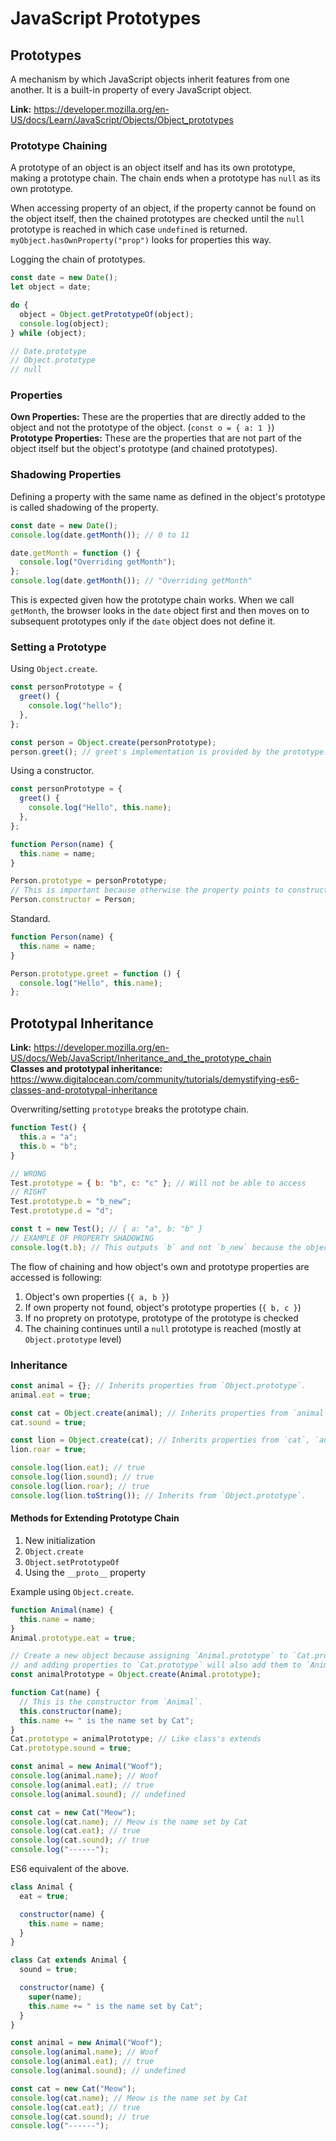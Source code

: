 # JavaScript Prototypes

## Prototypes

A mechanism by which JavaScript objects inherit features from one another. It is a built-in property of every JavaScript object.

**Link:** <https://developer.mozilla.org/en-US/docs/Learn/JavaScript/Objects/Object_prototypes>

### Prototype Chaining

A prototype of an object is an object itself and has its own prototype, making a prototype chain. The chain ends when a prototype has `null` as its own prototype.

When accessing property of an object, if the property cannot be found on the object itself, then the chained prototypes are checked until the `null` prototype is reached in which case `undefined` is returned. `myObject.hasOwnProperty("prop")` looks for properties this way.

Logging the chain of prototypes.

```js
const date = new Date();
let object = date;

do {
  object = Object.getPrototypeOf(object);
  console.log(object);
} while (object);

// Date.prototype
// Object.prototype
// null
```

### Properties

**Own Properties:** These are the properties that are directly added to the object and not the prototype of the object. (`const o = { a: 1 }`)\
**Prototype Properties:** These are the properties that are not part of the object itself but the object's prototype (and chained prototypes).

### Shadowing Properties

Defining a property with the same name as defined in the object's prototype is called shadowing of the property.

```js
const date = new Date();
console.log(date.getMonth()); // 0 to 11

date.getMonth = function () {
  console.log("Overriding getMonth");
};
console.log(date.getMonth()); // "Overriding getMonth"
```

This is expected given how the prototype chain works. When we call `getMonth`, the browser looks in the `date` object first and then moves on to subsequent prototypes only if the `date` object does not define it.

### Setting a Prototype

Using `Object.create`.

```js
const personPrototype = {
  greet() {
    console.log("hello");
  },
};

const person = Object.create(personPrototype);
person.greet(); // greet's implementation is provided by the prototype.
```

Using a constructor.

```js
const personPrototype = {
  greet() {
    console.log("Hello", this.name);
  },
};

function Person(name) {
  this.name = name;
}

Person.prototype = personPrototype;
// This is important because otherwise the property points to constructor of `personPrototype` which is `Object`.
Person.constructor = Person;
```

Standard.

```js
function Person(name) {
  this.name = name;
}

Person.prototype.greet = function () {
  console.log("Hello", this.name);
};
```

## Prototypal Inheritance

**Link:** <https://developer.mozilla.org/en-US/docs/Web/JavaScript/Inheritance_and_the_prototype_chain>\
**Classes and prototypal inheritance:** <https://www.digitalocean.com/community/tutorials/demystifying-es6-classes-and-prototypal-inheritance>

Overwriting/setting `prototype` breaks the prototype chain.

```js
function Test() {
  this.a = "a";
  this.b = "b";
}

// WRONG
Test.prototype = { b: "b", c: "c" }; // Will not be able to access
// RIGHT
Test.prototype.b = "b_new";
Test.prototype.d = "d";

const t = new Test(); // { a: "a", b: "b" }
// EXAMPLE OF PROPERTY SHADOWING
console.log(t.b); // This outputs `b` and not `b_new` because the object has an own property `b`. The prototype also has the property but it's not visited because of Property Shadowing.
```

The flow of chaining and how object's own and prototype properties are accessed is following:

1. Object's own properties (`{ a, b }`)
1. If own property not found, object's prototype properties (`{ b, c }`)
1. If no proprety on prototype, prototype of the prototype is checked
1. The chaining continues until a `null` prototype is reached (mostly at `Object.prototype` level)

### Inheritance

```js
const animal = {}; // Inherits properties from `Object.prototype`.
animal.eat = true;

const cat = Object.create(animal); // Inherits properties from `animal` and `Object.prototype`.
cat.sound = true;

const lion = Object.create(cat); // Inherits properties from `cat`, `animal` and `Object.prototype`.
lion.roar = true;

console.log(lion.eat); // true
console.log(lion.sound); // true
console.log(lion.roar); // true
console.log(lion.toString()); // Inherits from `Object.prototype`.
```

#### Methods for Extending Prototype Chain

1. New initialization
1. `Object.create`
1. `Object.setPrototypeOf`
1. Using the `__proto__` property

Example using `Object.create`.

```js
function Animal(name) {
  this.name = name;
}
Animal.prototype.eat = true;

// Create a new object because assigning `Animal.prototype` to `Cat.prototype` will create a reference
// and adding properties to `Cat.prototype` will also add them to `Animal.prototype`.
const animalPrototype = Object.create(Animal.prototype);

function Cat(name) {
  // This is the constructor from `Animal`.
  this.constructor(name);
  this.name += " is the name set by Cat";
}
Cat.prototype = animalPrototype; // Like class's extends
Cat.prototype.sound = true;

const animal = new Animal("Woof");
console.log(animal.name); // Woof
console.log(animal.eat); // true
console.log(animal.sound); // undefined

const cat = new Cat("Meow");
console.log(cat.name); // Meow is the name set by Cat
console.log(cat.eat); // true
console.log(cat.sound); // true
console.log("------");
```

ES6 equivalent of the above.

```js
class Animal {
  eat = true;

  constructor(name) {
    this.name = name;
  }
}

class Cat extends Animal {
  sound = true;

  constructor(name) {
    super(name);
    this.name += " is the name set by Cat";
  }
}

const animal = new Animal("Woof");
console.log(animal.name); // Woof
console.log(animal.eat); // true
console.log(animal.sound); // undefined

const cat = new Cat("Meow");
console.log(cat.name); // Meow is the name set by Cat
console.log(cat.eat); // true
console.log(cat.sound); // true
console.log("------");
```
